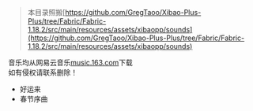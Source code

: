 > 本目录照搬[https://github.com/GregTaoo/Xibao-Plus-Plus/tree/Fabric/Fabric-1.18.2/src/main/resources/assets/xibaopp/sounds](https://github.com/GregTaoo/Xibao-Plus-Plus/tree/Fabric/Fabric-1.18.2/src/main/resources/assets/xibaopp/sounds)

音乐均从网易云音乐[music.163.com](music.163.com)下载  
如有侵权请联系删除！

- 好运来
- 春节序曲